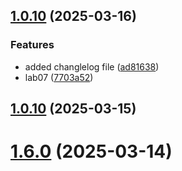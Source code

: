 ## [1.0.10](https://github.com/yamadharma/course-directory-student-template/compare/v1.6.0...v1.0.10) (2025-03-16)


### Features

* added changlelog file ([ad81638](https://github.com/yamadharma/course-directory-student-template/commit/ad81638cb14efe97d5d7869dfb0c819a6a17e426))
* lab07 ([7703a52](https://github.com/yamadharma/course-directory-student-template/commit/7703a5265476927e163f7585fcebc48f73095487))



## [1.0.10](https://github.com/yamadharma/course-directory-student-template/compare/v1.6.0...v1.0.10) (2025-03-15)



# [1.6.0](https://github.com/yamadharma/course-directory-student-template/compare/v1.0.0...v1.6.0) (2025-03-14)




